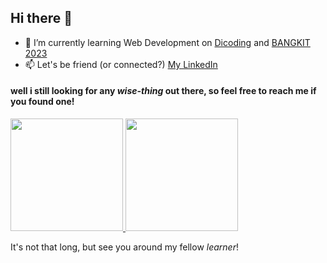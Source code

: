 ## Hi there 👋 

- 🌱 I’m currently learning Web Development on [Dicoding](https://www.dicoding.com/users/alfi_dim/academies) and [BANGKIT 2023](https://grow.google/intl/id_id/bangkit/)
- 📫 Let's be friend (or connected?) [My LinkedIn](https://www.linkedin.com/in/dimasalfiansyah/)

#### well i still looking for any *wise-thing* out there, so feel free to reach me if you found one!

<p align="left">
<a href="https://github.com/alfi-dim">
  <img height="180em" src="https://github-readme-stats-eight-theta.vercel.app/api?username=alfi-dim&show_icons=true&theme=algolia&include_all_commits=true&count_private=true"/>
  <img height="180em" src="https://github-readme-stats-eight-theta.vercel.app/api/top-langs/?username=alfi-dim&layout=compact&langs_count=8&theme=algolia"/>
</a>
</p>


It's not that long, but see you around my fellow *learner*!
